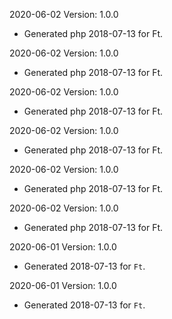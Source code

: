 2020-06-02 Version: 1.0.0
- Generated php 2018-07-13 for Ft.

2020-06-02 Version: 1.0.0
- Generated php 2018-07-13 for Ft.

2020-06-02 Version: 1.0.0
- Generated php 2018-07-13 for Ft.

2020-06-02 Version: 1.0.0
- Generated php 2018-07-13 for Ft.

2020-06-02 Version: 1.0.0
- Generated php 2018-07-13 for Ft.

2020-06-02 Version: 1.0.0
- Generated php 2018-07-13 for Ft.

2020-06-01 Version: 1.0.0
- Generated 2018-07-13 for `Ft`.

2020-06-01 Version: 1.0.0
- Generated 2018-07-13 for `Ft`.

